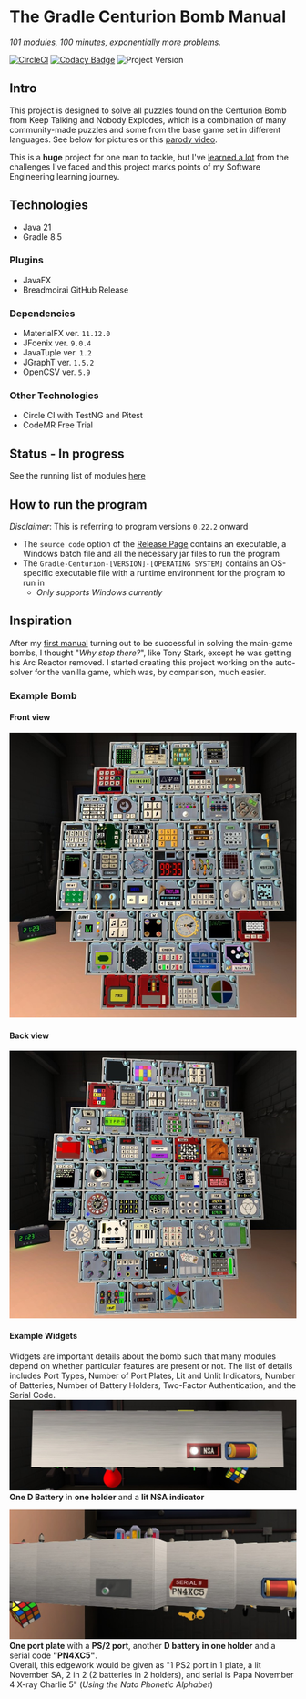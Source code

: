 # The Gradle Centurion Bomb Manual
*101 modules, 100 minutes, exponentially more problems.*

[![CircleCI](https://circleci.com/gh/Ultraviolet-Ninja/GradleCenturion/tree/main.svg?style=shield)](https://circleci.com/gh/Ultraviolet-Ninja/GradleCenturion/tree/main)
[![Codacy Badge](https://app.codacy.com/project/badge/Grade/b4b8571475d543a2afc720f5f96ae2cf)](https://www.codacy.com/gh/Ultraviolet-Ninja/GradleCenturion/dashboard?utm_source=github.com&amp;utm_medium=referral&amp;utm_content=Ultraviolet-Ninja/GradleCenturion&amp;utm_campaign=Badge_Grade)
![Project Version](https://img.shields.io/badge/version-0.23.1-blueviolet)

## Intro
This project is designed to solve all puzzles found on the Centurion Bomb from Keep Talking and Nobody Explodes, which is a combination of many community-made puzzles and some from the base game set in different languages. See below for pictures or this [parody video](https://www.youtube.com/watch?v=krRPQQz524I).<br>

This is a **huge** project for one man to tackle, but I've [learned a lot](Learned.md) from the challenges I've faced and this project marks points of my Software Engineering learning journey.

## Technologies
- Java 21
- Gradle 8.5
### Plugins
- JavaFX
- Breadmoirai GitHub Release
### Dependencies
- MaterialFX ver. `11.12.0`
- JFoenix ver. `9.0.4`
- JavaTuple ver. `1.2`
- JGraphT ver. `1.5.2`
- OpenCSV ver. `5.9`
### Other Technologies
- Circle CI with TestNG and Pitest
- CodeMR Free Trial

## Status - In progress
See the running list of modules [here](Progress.md)

## How to run the program
*Disclaimer*: This is referring to program versions `0.22.2` onward
- The `source code` option of the [Release Page](https://github.com/Ultraviolet-Ninja/GradleCenturion/releases) contains an executable, a Windows batch file and all the necessary jar files to run the program
- The `Gradle-Centurion-[VERSION]-[OPERATING SYSTEM]` contains an OS-specific executable file with a runtime environment for the program to run in
  - *Only supports Windows currently*

## Inspiration
After my [first manual](https://github.com/Ultraviolet-Ninja/KTANE_Java_Bomb_Manual) turning out to be successful in solving the main-game bombs, I thought "*Why stop there?*", like Tony Stark, except he was getting his Arc Reactor removed.
I started creating this project working on the auto-solver for the vanilla game, which was, by comparison, much easier. 

### Example Bomb
#### Front view
![Front](markdown/Front.jpg)

#### Back view
![Back](markdown/Back.jpg)

#### Example Widgets
Widgets are important details about the bomb such that many modules depend on whether particular features are present or
not. The list of details includes Port Types, Number of Port Plates, Lit and Unlit Indicators, Number of Batteries,
Number of Battery Holders, Two-Factor Authentication, and the Serial Code.
![WidgetOne](markdown/Widget1.jpg)
**One D Battery** in **one holder** and a **lit NSA indicator**

![WidgetTwo](markdown/Widget2.jpg)
**One port plate** with a **PS/2 port**, another **D battery in one holder** and a serial code **"PN4XC5"**.<br>
Overall, this edgework would be given as "1 PS2 port in 1 plate, a lit November SA, 2 in 2 (2 batteries in 2 holders), and serial is Papa November 4 X-ray Charlie 5" (_Using the Nato Phonetic Alphabet_)
